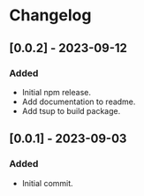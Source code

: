 # Changelog

## [0.0.2] - 2023-09-12

### Added

- Initial npm release.
- Add documentation to readme.
- Add tsup to build package.


## [0.0.1] - 2023-09-03

### Added

- Initial commit.
